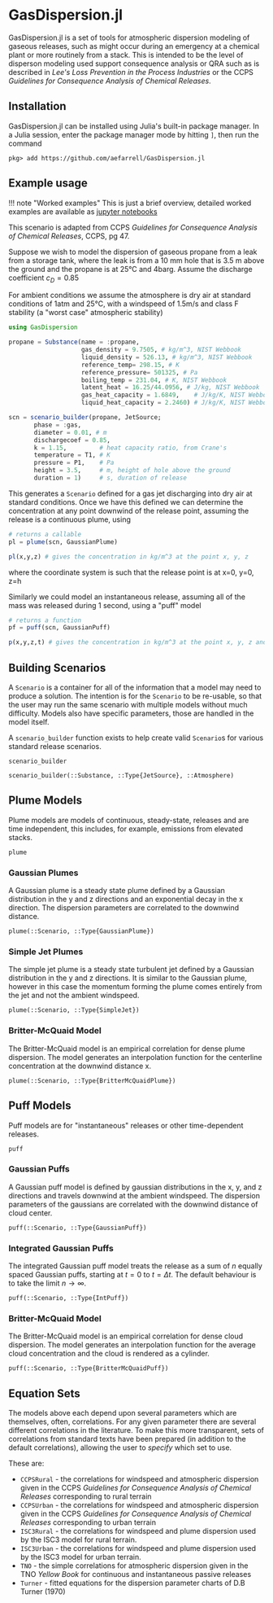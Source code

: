 # GasDispersion.jl

GasDispersion.jl is a set of tools for atmospheric dispersion modeling of
gaseous releases, such as might occur during an emergency at a chemical plant
or more  routinely from a stack. This is intended to be the level of disperson
modeling used support consequence analysis or QRA such as is described in *Lee's
Loss Prevention in the Process Industries* or the CCPS *Guidelines for
Consequence Analysis of Chemical Releases*.

## Installation

GasDispersion.jl can be installed using Julia's built-in package manager. In a
Julia session, enter the package manager mode by hitting `]`, then run the
command

```
pkg> add https://github.com/aefarrell/GasDispersion.jl
```


## Example usage

!!! note "Worked examples"
    This is just a brief overview, detailed worked examples are available as [jupyter notebooks](https://nbviewer.org/github/aefarrell/GasDispersion.jl/tree/main/examples/)

This scenario is adapted from CCPS *Guidelines for Consequence Analysis of
Chemical Releases*, CCPS, pg 47.

Suppose we wish to model the dispersion of gaseous propane from a leak from a storage tank, where the leak is from a 10 mm hole that is 3.5 m above the ground and the propane is at 25°C and 4barg. Assume the discharge coefficient $c_{D} = 0.85$

For ambient conditions we assume the atmosphere is dry air at standard conditions
of 1atm and 25°C, with a windspeed of 1.5m/s and class F stability (a "worst case"
atmospheric stability)


```julia
using GasDispersion

propane = Substance(name = :propane,
                    gas_density = 9.7505, # kg/m^3, NIST Webbook
                    liquid_density = 526.13, # kg/m^3, NIST Webbook
                    reference_temp= 298.15, # K
                    reference_pressure= 501325, # Pa
                    boiling_temp = 231.04, # K, NIST Webbook
                    latent_heat = 16.25/44.0956, # J/kg, NIST Webbook
                    gas_heat_capacity = 1.6849,    # J/kg/K, NIST Webbook
                    liquid_heat_capacity = 2.2460) # J/kg/K, NIST Webbook

scn = scenario_builder(propane, JetSource;
       phase = :gas,
       diameter = 0.01, # m
       dischargecoef = 0.85,
       k = 1.15,         # heat capacity ratio, from Crane's
       temperature = T1, # K
       pressure = P1,    # Pa
       height = 3.5,     # m, height of hole above the ground
       duration = 1)     # s, duration of release
```

This generates a `Scenario` defined for a gas jet discharging into dry air
at standard conditions. Once we have this defined we can determine the
concentration at any point downwind of the release point, assuming the release
is a continuous plume, using

```julia
# returns a callable
pl = plume(scn, GaussianPlume)

pl(x,y,z) # gives the concentration in kg/m^3 at the point x, y, z
```
where the coordinate system is such that the release point is at x=0, y=0, z=h

Similarly we could model an instantaneous release, assuming all of the mass was
released during 1 second, using a "puff" model
```julia
# returns a function
pf = puff(scn, GaussianPuff)

p(x,y,z,t) # gives the concentration in kg/m^3 at the point x, y, z and time t
```



## Building Scenarios

A `Scenario` is a container for all of the information that a model may need to
produce a solution. The intention is for the `Scenario` to be re-usable, so that
the user may run the same scenario with multiple models without much difficulty.
Models also have specific parameters, those are handled in the model itself.

A `scenario_builder` function exists to help create valid `Scenario`s for
various standard release scenarios.
```@docs
scenario_builder

scenario_builder(::Substance, ::Type{JetSource}, ::Atmosphere)
```


## Plume Models

Plume models are models of continuous, steady-state, releases and are time
independent, this includes, for example, emissions from elevated stacks.

```@docs
plume
```

### Gaussian Plumes

A Gaussian plume is a steady state plume defined by a Gaussian distribution in
the y and z directions and an exponential decay in the x direction. The
dispersion parameters are correlated to the downwind distance.

```@docs
plume(::Scenario, ::Type{GaussianPlume})
```

### Simple Jet Plumes

The simple jet plume is a steady state turbulent jet defined by a Gaussian
distribution in the y and z directions. It is similar to the Gaussian plume,
however in this case the momentum forming the plume comes entirely from the jet
and not the ambient windspeed.

```@docs
plume(::Scenario, ::Type{SimpleJet})
```

### Britter-McQuaid Model

The Britter-McQuaid model is an empirical correlation for dense plume
dispersion. The model generates an interpolation function for the centerline
concentration at the downwind distance x.


```@docs
plume(::Scenario, ::Type{BritterMcQuaidPlume})
```


## Puff Models

Puff models are for "instantaneous" releases or other time-dependent releases.

```@docs
puff
```

### Gaussian Puffs

A Gaussian puff model is defined by gaussian distributions in the x, y, and z
directions and travels downwind at the ambient windspeed. The dispersion
parameters of the gaussians are correlated with the downwind distance of cloud
center.

```@docs
puff(::Scenario, ::Type{GaussianPuff})
```

### Integrated Gaussian Puffs

The integrated Gaussian puff model treats the release as a sum of $n$
equally spaced Gaussian puffs, starting at $t = 0$ to $t = \Delta t$. The
default behaviour is to take the limit $n \to \infty$.

```@docs
puff(::Scenario, ::Type{IntPuff})
```

### Britter-McQuaid Model

The Britter-McQuaid model is an empirical correlation for dense cloud
dispersion. The model generates an interpolation function for the average cloud
concentration and the cloud is rendered as a cylinder.


```@docs
puff(::Scenario, ::Type{BritterMcQuaidPuff})
```

## Equation Sets

The models above each depend upon several parameters which are themselves, often, correlations. For any given parameter there are several different 
correlations in the literature. To make this more transparent, sets of
correlations from standard texts have been prepared (in addition to the 
default correlations), allowing the user to *specify* which set to use.

These are:
+ `CCPSRural` - the correlations for windspeed and atmospheric dispersion given in the CCPS *Guidelines for Consequence Analysis of Chemical Releases* corresponding to rural terrain
+ `CCPSUrban` - the correlations for windspeed and atmospheric dispersion given in the CCPS *Guidelines for Consequence Analysis of Chemical Releases* corresponding to urban terrain
+ `ISC3Rural` - the correlations for windspeed and plume dispersion used by the ISC3 model for rural terrain.
+ `ISC3Urban` - the correlations for windspeed and plume dispersion used by the ISC3 model for urban terrain.
+ `TNO` - the simple correlations for atmospheric dispersion given in the TNO *Yellow Book* for continuous and instantaneous passive releases
+ `Turner` - fitted equations for the dispersion parameter charts of D.B Turner (1970)